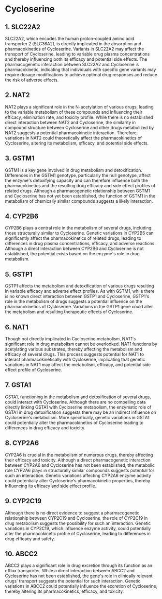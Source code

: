 # Cycloserine

## 1. SLC22A2
SLC22A2, which encodes the human proton-coupled amino acid transporter 2 (SLC36A2), is directly implicated in the absorption and pharmacokinetics of Cycloserine. Variants in SLC22A2 may affect the transport of Cycloserine, leading to variable drug plasma concentrations and thereby influencing both its efficacy and potential side effects. The pharmacogenetic interaction between SLC22A2 and Cycloserine is pharmacokinetic, indicating that individuals with specific gene variants may require dosage modifications to achieve optimal drug responses and reduce the risk of adverse effects.

## 2. NAT2
NAT2 plays a significant role in the N-acetylation of various drugs, leading to the variable metabolism of these compounds and influencing their efficacy, elimination rate, and toxicity profile. While there is no established direct interaction between NAT2 and Cycloserine, the similarity in compound structure between Cycloserine and other drugs metabolized by NAT2 suggests a potential pharmacokinetic interaction. Therefore, variations in NAT2 could theoretically affect the pharmacokinetics of Cycloserine, altering its metabolism, efficacy, and potential side effects.

## 3. GSTM1
GSTM1 is a key gene involved in drug metabolism and detoxification. Differences in the GSTM1 genotype, particularly the null genotype, affect the enzyme's detoxifying capacity and can therefore influence both the pharmacokinetics and the resulting drug efficacy and side effect profiles of related drugs. Although a pharmacogenetic relationship between GSTM1 and Cycloserine has not yet been established, the function of GSTM1 in the metabolism of chemically similar compounds suggests a likely interaction.

## 4. CYP2B6
CYP2B6 plays a central role in the metabolism of several drugs, including those structurally similar to Cycloserine. Genetic variations in CYP2B6 can significantly affect the pharmacokinetics of related drugs, leading to differences in drug plasma concentrations, efficacy, and adverse reactions. Although a direct interaction between CYP2B6 and Cycloserine is not established, the potential exists based on the enzyme's role in drug metabolism.

## 5. GSTP1
GSTP1 affects the metabolism and detoxification of various drugs resulting in variable efficacy and adverse effect profiles. As with GSTM1, while there is no known direct interaction between GSTP1 and Cycloserine, GSTP1's role in the metabolism of drugs suggests a potential influence on the pharmacokinetics of Cycloserine. Variations in the GSTP1 gene could alter the metabolism and resulting therapeutic effects of Cycloserine.

## 6. NAT1
Though not directly implicated in Cycloserine metabolism, NAT1's significant role in drug metabolism cannot be overlooked. NAT1 functions by acetylating various substrates, thereby affecting the metabolism and efficacy of several drugs. This process suggests potential for NAT1 to interact pharmacokinetically with Cycloserine, implicating that genetic variations in NAT1 may affect the metabolism, efficacy, and potential side effect profile of Cycloserine.

## 7. GSTA1
GSTA1, functioning in the metabolism and detoxification of several drugs, could interact with Cycloserine. Although there are no compelling data directly linking GSTA1 with Cycloserine metabolism, the enzymatic role of GSTA1 in drug detoxification suggests there may be an indirect influence on Cycloserine's metabolism. More specifically, genetic variations in GSTA1 could potentially alter the pharmacokinetics of Cycloserine leading to differences in drug efficacy and toxicity.

## 8. CYP2A6
CYP2A6 is crucial in the metabolism of numerous drugs, thereby affecting their efficacy and toxicity. Although a direct pharmacogenetic interaction between CYP2A6 and Cycloserine has not been established, the metabolic role CYP2A6 plays in structurally similar compounds suggests potential for such an interaction. Genetic variations affecting CYP2A6 enzyme activity could potentially alter Cycloserine's pharmacokinetic properties, thereby influencing its efficacy and side effect profile.

## 9. CYP2C19
Although there is no direct evidence to suggest a pharmacogenetic relationship between CYP2C19 and Cycloserine, the role of CYP2C19 in drug metabolism suggests the possibility for such an interaction. Genetic variations in CYP2C19, which influence enzyme activity, could potentially alter the pharmacokinetic profile of Cycloserine, leading to differences in drug efficacy and safety.

## 10. ABCC2
ABCC2 plays a significant role in drug excretion through its function as an efflux transporter. While a direct interaction between ABCC2 and Cycloserine has not been established, the gene's role in clinically relevant drugs' transport suggests the potential for such interaction. Genetic variations in ABCC2 could potentially influence the excretion of Cycloserine, thereby altering its pharmacokinetics, efficacy, and toxicity.

